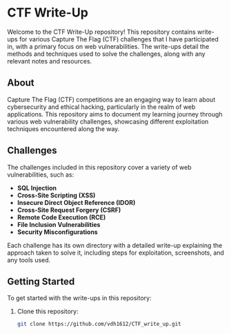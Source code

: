 # CTF Write-Up

Welcome to the CTF Write-Up repository! This repository contains write-ups for various Capture The Flag (CTF) challenges that I have participated in, with a primary focus on web vulnerabilities. The write-ups detail the methods and techniques used to solve the challenges, along with any relevant notes and resources.

## About

Capture The Flag (CTF) competitions are an engaging way to learn about cybersecurity and ethical hacking, particularly in the realm of web applications. This repository aims to document my learning journey through various web vulnerability challenges, showcasing different exploitation techniques encountered along the way.

## Challenges

The challenges included in this repository cover a variety of web vulnerabilities, such as:

- **SQL Injection**
- **Cross-Site Scripting (XSS)**
- **Insecure Direct Object Reference (IDOR)**
- **Cross-Site Request Forgery (CSRF)**
- **Remote Code Execution (RCE)**
- **File Inclusion Vulnerabilities**
- **Security Misconfigurations**

Each challenge has its own directory with a detailed write-up explaining the approach taken to solve it, including steps for exploitation, screenshots, and any tools used.

## Getting Started

To get started with the write-ups in this repository:

1. Clone this repository:
   ```bash
   git clone https://github.com/vdh1612/CTF_write_up.git
